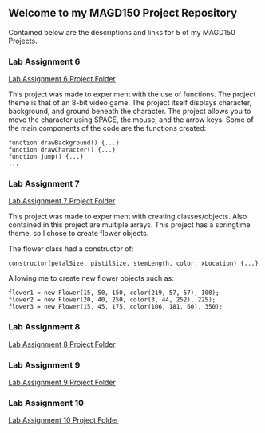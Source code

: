 ## Welcome to my MAGD150 Project Repository

Contained below are the descriptions and links for 5 of my MAGD150 Projects.

### Lab Assignment 6

[Lab Assignment 6 Project Folder](https://github.com/UnstableDiamond/MAGD150-Projects/tree/gh-pages/s22magd150lab06_Cobb)

This project was made to experiment with the use of functions. The project theme is that of an 8-bit video game. The project itself displays character, background, and ground beneath the character. The project allows you to move the character using SPACE, the mouse, and the arrow keys. Some of the main components of the code are the functions created:
```
function drawBackground() {...}
function drawCharacter() {...}
function jump() {...}
...
```

### Lab Assignment 7

[Lab Assignment 7 Project Folder](https://github.com/UnstableDiamond/MAGD150-Projects/tree/gh-pages/s22magd150lab07_Cobb)

This project was made to experiment with creating classes/objects. Also contained in this project are multiple arrays. This project has a springtime theme, so I chose to create flower objects. 

The flower class had a constructor of:
```
constructor(petalSize, pistilSize, stemLength, color, xLocation) {...}
```
Allowing me to create new flower objects such as:
```
flower1 = new Flower(15, 50, 150, color(219, 57, 57), 100);
flower2 = new Flower(20, 40, 250, color(3, 44, 252), 225);
flower3 = new Flower(15, 45, 175, color(106, 181, 60), 350);
```

### Lab Assignment 8

[Lab Assignment 8 Project Folder](https://github.com/UnstableDiamond/MAGD150-Projects/tree/gh-pages/s22magd150lab08_Cobb)

### Lab Assignment 9

[Lab Assignment 9 Project Folder](https://github.com/UnstableDiamond/MAGD150-Projects/tree/gh-pages/s22magd150lab09_Cobb)

### Lab Assignment 10

[Lab Assignment 10 Project Folder](https://github.com/UnstableDiamond/MAGD150-Projects/tree/gh-pages/s22magd150lab10_Cobb)

